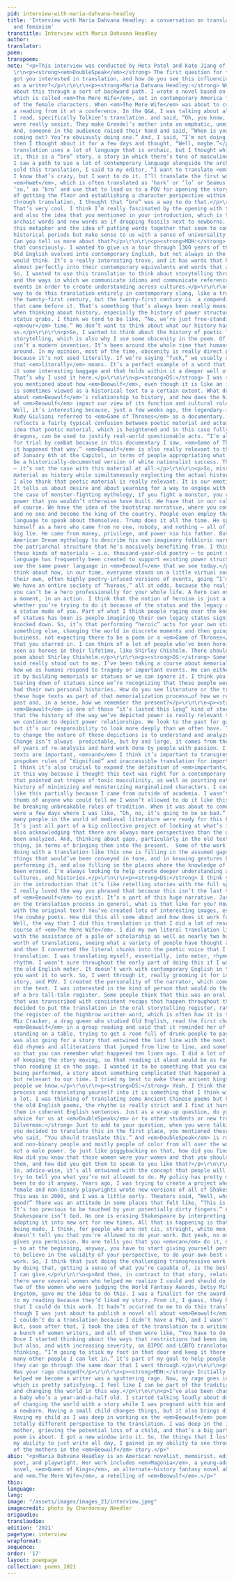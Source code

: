 ```yaml
---
pid: interview-with-maria-dahvana-headley
title: 'Interview with Maria Dahvana Headley: a conversation on translation, storytelling,
  and feminism'
transtitle: Interview with Maria Dahvana Headley
author:
translator:
poem:
transpoem:
note: "<p>This interview was conducted by Heta Patel and Kate Jiang of <em>DoubleSpeak</em>.</p>\r\n
  \r\n<p><strong><em>DoubleSpeak</em></strong> The first question for today is: What
  got you interested in translation, and how do you see this influencing your work
  as a writer?</p>\r\n\r\n<p><strong>Maria Dahvana Headley:</strong> Well, I came
  about this through a sort of backward path. I wrote a novel based on <em>Beowulf</em>,
  which is called <em>The Mere Wife</em>, set in contemporary America from the POV
  of the female characters. When <em>The Mere Wife</em> was about to come out, I gave
  a reading from it at a conference. In the Q&A, I was talking about all the translations
  I read, specifically Tolkien’s translation, and said, “Oh, you know, some of them
  were really sexist. They make Grendel’s mother into an emphatic, unmistakable monster.”
  And, someone in the audience raised their hand and said, “When is your translation
  coming out? You’re obviously doing one.” And, I said, “I’m not doing that.” And,
  then I thought about it for a few days and thought, “Well, maybe.”</p>\r\n\r\n<p>Tolkien’s
  translation uses a lot of language that is archaic, but I thought while reading
  it, this is a “bro” story, a story in which there’s tons of masculine bragging.
  I saw a path to use a lot of contemporary language alongside the archaic. When I
  sold this translation, I said to my editor, “I want to translate <em>Beowulf</em>.
  I know that’s crazy, but I want to do it. I’ll translate the first word, the legendary
  <em>hwæt</em>, which is often translated as ‘hark’ or ‘lo’ or Seamus Heaney’s legendary
  ‘so,’ as ‘bro’ and use that to lead us to a POV for opening the story.” In terms
  of getting the floor and establishing a character perspective within the material
  through translation, I thought that “bro” was a way to do that.</p>\r\n\r\n<p><strong>DS:</strong>
  That’s very cool. I think I’m really fascinated by the opening with the word “bro”
  and also the idea that you mentioned in your introduction, which is the mixing of
  archaic words and new words as if dropping fossils next to newborns. I really loved
  this metaphor and the idea of putting words together that seem to come from different
  historical periods but make sense to us with a sense of universality and timelessness.
  Can you tell us more about that?</p>\r\n\r\n<p><strong>MDH:</strong> Yeah, I did
  that consciously. I wanted to give us a tour through 1300 years of the English language.
  Old English evolved into contemporary English, but not always in the ways that we
  would think. It’s a really interesting trove, and it has words that have transformed
  almost perfectly into their contemporary equivalents and words that are really different.
  So, I wanted to use this translation to think about storytelling through history
  and the ways in which we communicate idioms and communicate references to historical
  events in order to create understanding across cultures.</p>\r\n\r\n<p>There’s a
  way to do this translation entirely in contemporary slang, like a translation of
  the twenty-first century, but the twenty-first century is  a compendium of everything
  that came before it. That’s something that’s always been really meaningful to me
  when thinking about history, especially the history of power structures and unfair
  status grabs. I think we tend to be like, “No, we’re just free-standing here in
  <em>our</em> time.” We don’t want to think about what our history has created for
  us.</p>\r\n\r\n<p>So, I wanted to think about the history of poetic language and
  storytelling, which is also why I use some obscenity in the poem. Of course, obscenity
  isn’t a modern invention. It’s been around the whole time that humans have been
  around. In my opinion, most of the time, obscenity is really direct poetic language
  because it’s not used literally. If we’re saying “fuck,” we usually don’t mean what
  that <em>literally</em> means. It’s a perfect example of a word that holds within
  it some interesting baggage and that holds within it a deeper well of accrued meaning.
  That’s why I used it here.</p>\r\n\r\n<p><strong>DS:</strong> I was struck by what
  you mentioned about how <em>Beowulf</em>, even though it is like an imagined story,
  is sometimes viewed as a historical text to a certain extent. What do you think
  about <em>Beowulf</em>’s relationship to history, and how does the historicization
  of <em>Beowulf</em> impact our view of its function and cultural role?</p>\r\n\r\n<p><strong>MDH:</strong>
  Well, it’s interesting because, just a few weeks ago, the legendary-in-a-bad-way
  Rudy Giuliani referred to <em>Game of Thrones</em> as a documentary. The whole thing
  reflects a fairly typical confusion between poetic material and actuality, and the
  idea that poetic material, which is heightened and in this case fully inflated with
  dragons, can be used to justify real-world questionable acts. “I’m allowed to call
  for trial by combat because in this documentary I saw, <em>Game of Thrones</em>,
  it happened that way.” <em>Beowulf</em> is also really relevant to those events
  of January 6th at the Capitol, in terms of people appropriating what they saw to
  be a historically-documented version of white nationalist success. That’s a misread
  — it’s not the case with this material at all.</p>\r\n\r\n<p>So, misreading poetic
  material as history while simultaneously neglecting the actual history is problematic.
  I also think that poetic material is really relevant. It is our emotional history.
  It tells us about desire and about yearning for a way to engage with status. In
  the case of monster-fighting mythology, if you fight a monster, you can acquire
  power that you wouldn’t otherwise have built. We have that in our culture already,
  of course. We have the idea of the bootstrap narrative, where you come from nothing
  and no one and become the king of the country. People even employ that sort of mythological
  language to speak about themselves. Trump does it all the time. He speaks about
  himself as a hero who came from no one, nobody, and nothing — all of which is a
  big lie. He came from money, privilege, and power via his father. But he uses the
  American Dream mythology to describe his own imaginary folkloric narrative, erasing
  the patriarchal structure that he’s massively benefiting from. I think about using
  these kinds of materials — i.e. thousand-year-old poetry — to point out that “legendary”
  language has frequently been created to support existing power structures. We can
  see the same power language in <em>Beowulf</em> that we see today.</p>\r\n\r\n<p>I
  think about how, in our time, everyone stands on a little virtual soapbox, giving
  their own, often highly poetry-infused versions of events, going “I’m the hero.”
  We have an entire society of “heroes,” all at odds, because the reality is that
  you can’t be a hero professionally for your whole life. A hero can only exist in
  a moment, in an action. I think that the notion of heroism is just a question of
  whether you’re trying to do it because of the status and the legacy and wanting
  a statue made of you. Part of what I think people raging over the knocking down
  of statues has been is people imagining their own legacy status signifiers being
  knocked down. So, it’s that performing “heroic” acts for your own status, or it’s
  something else, changing the world in discrete moments and then going about your
  business, not expecting there to be a poem or a <em>Game of Thrones</em>–style ”documentary”
  that you starred in. I can think of a lot of people who’ve been heroic but weren’t
  seen as heroes in their lifetime, like Shirley Chisholm. There should be an epic
  poem about Shirley Chisholm.</p>\r\n\r\n<p><strong>DS:</strong> Something that you
  said really stood out to me. I’ve been taking a course about memorialization and
  how we as humans respond to tragedy or important events. We can either sanctify
  it by building memorials or statues or we can ignore it. I think you mentioned the
  tearing down of statues since we’re recognizing that these people were flawed and
  had their own personal histories. How do you see literature or the translation of
  these huge texts as part of that memorialization process…of how we remember the
  past and, in a sense, how we remember the present?</p>\r\n\r\n<p><strong>MDH:</strong>
  <em>Beowulf</em> is one of those “it’s lasted this long” kind of stories. I think
  that the history of the way we’ve depicted power is really relevant to the way that
  we continue to depict power relationships. We look to the past for guidance, sure,
  but it’s our responsibility to look more deeply than we often have. The only way
  to change the nature of these depictions is to understand and analyze where we started.
  Change isn’t always  predictable, but by and large, it comes from the critical mass
  of years of re-analysis and hard work done by people with passion. I think these
  texts are important, <em>and</em> I think it’s important to transgress against the
  unspoken rules of “dignified” and inaccessible translation for important texts.
  I think it’s also crucial to expand the definition of <em>important</em>. I did
  it this way because I thought this text was right for a contemporary translation
  that pointed out tropes of toxic masculinity, as well as pointing out the translation
  history of minimizing and monsterizing marginalized characters. I could do a translation
  like this partially because I came from outside of academia. I wasn’t under the
  thumb of anyone who could tell me I wasn’t allowed to do it like this, that I’d
  be breaking unbreakable rules of tradition. When it was about to come out, there
  were a few days where I was like, “Oh, no, it’s going to be so bad.” But, instead,
  many people in the world of medieval literature were ready for this kind of translation.
  It’s just all part of a big collective project of looking at what’s important and
  also acknowledging that there are always more perspectives than the ones that have
  been analyzed. And, thinking about gaps, particularly in the old texts, is a useful
  thing, in terms of bringing them into the present.  Some of the work I want to be
  doing with a translation like this one is filling in the assumed gaps, the subtext,
  things that would’ve been conveyed in tone, and in knowing gestures by a <em>scop</em>
  performing it, and also filling in the places where the knowledge of the past has
  been erased. I’m always looking to help create deeper understanding across generations,
  cultures, and histories.</p>\r\n\r\n<p><strong>DS:</strong> I think you mentioned
  in the introduction that it’s like retelling stories with the full spectrum of humanity;
  I really loved the way you phrased that because this isn’t the last translation
  of <em>Beowulf</em> to exist. It’s a part of this huge narrative. Just speaking
  on the translation process in general, what is that like for you? How do you interact
  with the original text? You’ve created lots of interesting images, especially with
  the cowboy poets. How did this all come about and how does it work for you?</p>\r\n\r\n<p><strong>MDH:</strong>
  Well, the way that I did this translation is that I did a lot of research over the
  course of <em>The Mere Wife</em>. I did my own literal translation line by line
  with the assistance of a pile of scholarship as well as nearly two hundred years
  worth of translations, seeing what a variety of people have thought about this material,
  and then I converted the literal chunks into the poetic voice that I used in this
  translation. I was translating myself, essentially, into meter, rhyme, and alliterative
  rhythm. I wasn’t sure throughout the early part of doing this if I wanted to replicate
  the old English meter. It doesn’t work with contemporary English in the way that
  you want it to work. So, I went through it, really grooming it for intelligibility,
  story, and POV. I created the personality of the narrator, which comes from suggestions
  in the text. I was interested in the kind of person that would do that in a kind
  of a bro tall-tale register. Some people think that this was an oral performance
  that was transcribed with consistent recaps that happen throughout the story. I
  decided to put the translation in the oral storytelling register, rather than in
  the register of the highbrow written word, which is often how it is translated.
  Miz Cracker, a drag queen who studied Old English, read the first chunk of this
  <em>Beowulf</em> in a group reading and said that it reminded her of drag storytelling,
  standing on a table, trying to get a room full of drunk people to pay attention.</p>\r\n\r\n<p>I
  was also going for a story that entwined the last line with the next line, so I
  did rhymes and alliterations that jumped from line to line, and sometimes callbacks,
  so that you can remember what happened ten lines ago. I did a lot of things in service
  of keeping the story moving, so that reading it aloud would be as fun or more fun
  than reading it on the page. I wanted it to be something that you could imagine
  being performed, a story about something complicated that happened a long time ago,
  but relevant to our time. I tried my best to make these ancient kings feel like
  people we know.</p>\r\n\r\n<p><strong>DS:</strong> Yeah, I think the storytelling
  process and translating yourself into it is something that I think will help me
  a lot. I was thinking of translating some Ancient Chinese poems but kind of like
  the old English poems, the rhythm is really strict and I find it hard to express
  them in coherent English sentences. Just as a wrap-up question, do you have any
  advice for us at <em>DoubleSpeak</em> or to other students or new translators?</p>\r\n\r\n<p><strong>Taije
  Silverman:</strong> Just to add to your question, when you were talking about why
  you decided to translate this in the first place, you mentioned these two women
  who said, “You should translate this.” And <em>DoubleSpeak</em> is run by women
  and non-binary people and mostly people of color from all over the world. It is
  not a male power. So just like piggybacking on that, how did you find your company?
  How did you know that those women were your women and that you should listen to
  them, and how did you get them to speak to you like that?</p>\r\n\r\n<p><strong>MDH:</strong>
  So, advice-wise, it’s all entwined with the concept that people will constantly
  try to tell you what you’re not allowed to do. My policy has pretty much always
  been to do it anyway. Years ago, I was trying to create a project where thirty-seven
  female and non-binary playwrights wrote new versions of all of Shakespeare’s plays.
  This was in 2009, and I was a little early. Theaters said, “Well, what if they aren’t
  good?” There was an attitude in some places that felt like, “This is Shakespeare.
  It’s too precious to be touched by your potentially dirty fingers.” And I’m like,
  Shakespeare isn’t God. No one is erasing Shakespeare by interpreting his work and
  adapting it into new art for new times. All that is happening is that more art is
  being made. I think, for people who are not cis, straight, white men, the world
  doesn’t tell you that you’re allowed to do your work. But yeah, no one typically
  gives you permission. No one tells you that you <em>can</em> do it, not usually
  — so at the beginning, anyway, you have to start giving yourself permission to transgress,
  to believe in the validity of your perspective, to do your own best and most difficult
  work. So, I think that just doing the challenging transgressive work yourself and
  by doing that, getting a sense of what you’re capable of, is the best advice that
  I can give.</p>\r\n\r\n<p>And then, in contrast to that story, relatedly and luckily,
  there were several women who helped me realize I could and should do this translation.
  Two of the women who were judging the World Fantasy Awards, Betsy Mitchell and Elizabeth
  Engstom, gave me the idea to do this. I was a finalist for the award, and they came
  to my reading because they’d liked my story. From it, I guess, they had a sense
  that I could do this work. It hadn’t occurred to me to do this translation, even
  though I was just about to publish a novel all about <em>Beowulf</em>. I still thought
  I couldn’t do a translation because I didn’t have a PhD, and I wasn’t Seamus Heaney.
  But, soon after that, I took the idea of the translation to a writing retreat with
  a bunch of women writers, and all of them were like, “You have to do it <em>now</em>.”
  Once I started thinking about the ways that restrictions had been imposed on women,
  but also, and with increasing severity, on BIPOC and LGBTQ translators, I started
  thinking, “I’m going to stick my foot in that door and keep it there and see how
  many other people I can let in.” It’s part of my goal to help people realize that
  they can go through the same door that I went through.</p>\r\n\r\n<p><strong>TS:</strong>
  Has your rage changed?</p>\r\n\r\n<p><strong>MDH:</strong> Initially, the rage that
  helped me become a writer was a sputtering rage. Now, my rage goes into my work,
  which is pretty satisfying. I feel like I can be part of the tradition of storytelling
  and changing the world in this way.</p>\r\n\r\n<p>I’ve also been changed by having
  a baby who’s a year-and-a-half old. I started talking loudly about doing the work
  of changing the world with a story while I was pregnant with him and while he was
  a newborn. Having a small child changes things, but it also brings different perspectives.
  Having my child as I was deep in working on the <em>Beowulf</em> poem brought a
  totally different perspective to the translation. I was deep in the idea of Grendel’s
  mother, grieving the potential loss of a child, and that’s a big part of what this
  poem is about. I got a new window into it. So, the things that I lost in terms of
  my ability to just write all day, I gained in my ability to see through the eyes
  of the mothers in the <em>Beowulf</em> story.</p>"
abio: "<p>Maria Dahvana Headley is an American novelist, memoirist, editor, translator,
  poet, and playwright. Her work includes <em>Magonia</em>, a young-adult space-fantasy
  novel, <em>Queen of Kings</em>, an alternate-history fantasy novel about Cleopatra,
  and <em.The Mere Wife</em>, a retelling of <em>Beowulf</em>.</p>"
tbio:
language:
lang:
image: "/assets/images/images_21/interview.jpeg"
imagecredit: photo by Chardonnay Needler
origaudio:
translaudio:
edition: '2021'
pagetype: interview
wrapformat:
sequence:
order: '17'
layout: poempage
collection: poems_2021
---
```

